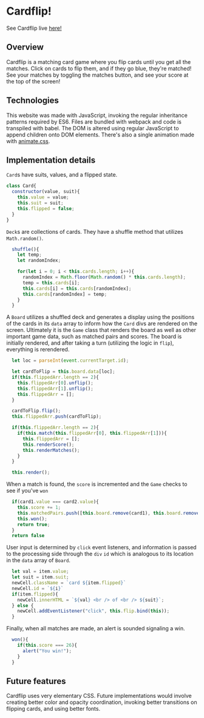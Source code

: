 # Cardflip!
  See Cardflip live [here!](https://angrobertsh.github.io/cardflip/)

## Overview
  Cardflip is a matching card game where you flip cards until you get all the matches. Click on cards to flip them, and if they go blue, they're matched! See your matches by toggling the matches button, and see your score at the top of the screen!

## Technologies
  This website was made with JavaScript, invoking the regular inheritance patterns required by ES6. Files are bundled with webpack and code is transpiled with babel. The DOM is altered using regular JavaScript to append children onto DOM elements. There's also a single animation made with [animate.css](https://github.com/daneden/animate.css).

## Implementation details

`Card`s have suits, values, and a flipped state.

```javascript
class Card{
  constructor(value, suit){
    this.value = value;
    this.suit = suit;
    this.flipped = false;
  }
}
```

`Deck`s are collections of cards. They have a shuffle method that utilizes `Math.random()`.

```javascript
  shuffle(){
    let temp;
    let randomIndex;

    for(let i = 0; i < this.cards.length; i++){
      randomIndex = Math.floor(Math.random() * this.cards.length);
      temp = this.cards[i];
      this.cards[i] = this.cards[randomIndex];
      this.cards[randomIndex] = temp;
    }
  }
```

A `Board` utilizes a shuffled deck and generates a display using the positions of the cards in its `data` array to inform how the `Card` divs are rendered on the screen. Ultimately it is the `Game` class that renders the board as well as other important game data, such as matched pairs and scores. The board is initially rendered, and after taking a turn (utilizing the logic in `flip`), everything is rerendered.

```javascript
  let loc = parseInt(event.currentTarget.id);

  let cardToFlip = this.board.data[loc];
  if(this.flippedArr.length == 2){
    this.flippedArr[0].unflip();
    this.flippedArr[1].unflip();
    this.flippedArr = [];
  }

  cardToFlip.flip();
  this.flippedArr.push(cardToFlip);

  if(this.flippedArr.length == 2){
    if(this.match(this.flippedArr[0], this.flippedArr[1])){
      this.flippedArr = [];
      this.renderScore();
      this.renderMatches();
    }
  }

  this.render();
```

When a match is found, the `score` is incremented and the `Game` checks to see if you've `won`

```javascript
  if(card1.value === card2.value){
    this.score += 1;
    this.matchedPairs.push([this.board.remove(card1), this.board.remove(card2)]);
    this.won();
    return true;
  }
  return false
```

User input is determined by `click` event listeners, and information is passed to the processing side through the `div` `id` which is analogous to its location in the `data` array of `Board`.

```javascript
  let val = item.value;
  let suit = item.suit;
  newCell.className = `card ${item.flipped}`
  newCell.id = `${i}`
  if(item.flipped){
    newCell.innerHTML = `${val} <br /> of <br /> ${suit}`;
  } else {
    newCell.addEventListener("click", this.flip.bind(this));
  }
```

Finally, when all matches are made, an alert is sounded signaling a win.

```javascript
  won(){
    if(this.score === 26){
      alert("You win!");
    }
  }
```

## Future features
  Cardflip uses very elementary CSS. Future implementations would involve creating better color and opacity coordination, invoking better transitions on flipping cards, and using better fonts.
